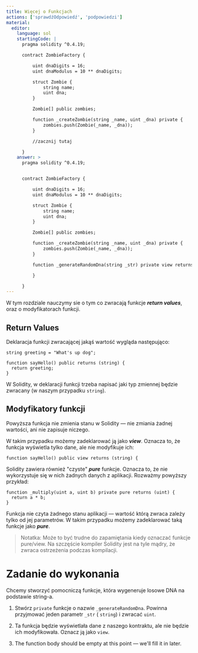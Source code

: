 ```yaml
---
title: Więcej o Funkcjach
actions: ['sprawdźOdpowiedź', 'podpowiedzi']
material:
  editor:
    language: sol
    startingCode: |
      pragma solidity ^0.4.19;

      contract ZombieFactory {

          uint dnaDigits = 16;
          uint dnaModulus = 10 ** dnaDigits;

          struct Zombie {
              string name;
              uint dna;
          }

          Zombie[] public zombies;

          function _createZombie(string _name, uint _dna) private {
              zombies.push(Zombie(_name, _dna));
          }

          //zacznij tutaj

      }
    answer: >
      pragma solidity ^0.4.19;


      contract ZombieFactory {

          uint dnaDigits = 16;
          uint dnaModulus = 10 ** dnaDigits;

          struct Zombie {
              string name;
              uint dna;
          }

          Zombie[] public zombies;

          function _createZombie(string _name, uint _dna) private {
              zombies.push(Zombie(_name, _dna));
          } 

          function _generateRandomDna(string _str) private view returns (uint) {

          }

      }
---
```


W tym rozdziale nauczymy sie o tym co zwracają funkcje **_return values_**, oraz o modyfikatorach funkcji.

## Return Values

Deklaracja funkcji zwracającej jakąś wartość wygląda następująco:

```
string greeting = "What's up dog";

function sayHello() public returns (string) {
  return greeting;
}
```

W Solidity, w deklaracji funkcji trzeba napisać jaki typ zmiennej będzie zwracany (w naszym przypadku `string`).

## Modyfikatory funkcji

Powyższa funkcja nie zmienia stanu w Solidity — nie zmiania żadnej wartości, ani nie zapisuje niczego.

W takim przypadku możemy zadeklarować ją jako **_view_**. Oznacza to, że funkcja wyświetla tylko dane, ale nie modyfikuje ich:

```
function sayHello() public view returns (string) {
```

Solidity zawiera również "czyste" **_pure_** funkcje. Oznacza to, że nie wykorzystuje się w nich żadnych danych z aplikacji. Rozważmy powyższy przykład:

```
function _multiply(uint a, uint b) private pure returns (uint) {
  return a * b;
}
```

Funkcja nie czyta żadnego stanu aplikacji — wartość którą zwraca zależy tylko od jej parametrów. W takim przypadku możemy zadeklarować taką funkcje jako **_pure_**.

> Notatka: Może to być trudne do zapamiętania kiedy oznaczać funkcje pure/view. Na szczęście kompiler Solidity jest na tyle mądry, że zwraca ostrzeżenia podczas kompilacji.

# Zadanie do wykonania

Chcemy stworzyć pomocniczą funkcje, która wygeneruje losowe DNA na podstawie string-a.

1. Stwórz `private` funkcje o nazwie `_generateRandomDna`. Powinna przyjmować jeden parametr `_str` ( `string`) i zwracać `uint`.

2. Ta funkcja będzie wyświetlała dane z naszego kontraktu, ale nie będzie ich modyfikowała. Oznacz ją jako `view`.

3. The function body should be empty at this point — we'll fill it in later.
